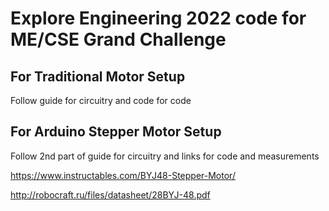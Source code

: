 # Explore Engineering 2022 code for ME/CSE Grand Challenge

## For Traditional Motor Setup
Follow guide for circuitry and code for code

## For Arduino Stepper Motor Setup
Follow 2nd part of guide for circuitry and links for code and measurements

https://www.instructables.com/BYJ48-Stepper-Motor/

http://robocraft.ru/files/datasheet/28BYJ-48.pdf
